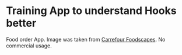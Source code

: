# Training App to understand Hooks better

Food order App.
Image was taken from [Carrefour Foodscapes]('https://www.behance.net/gallery/126146535/Carrefour-Foodscapes?tracking_source=search_projects_recommended%7Cfood'). No commercial usage.

